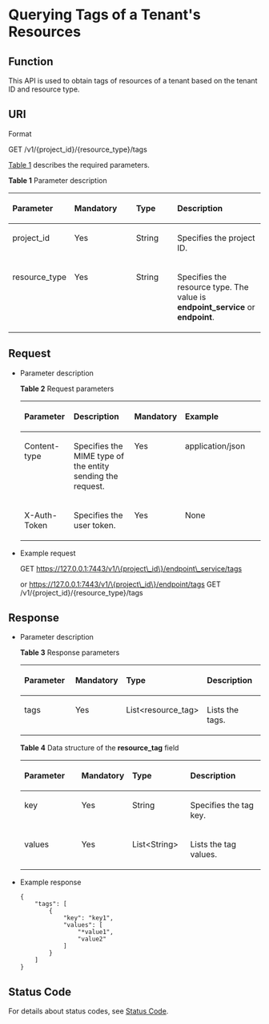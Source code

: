 # Querying Tags of a Tenant's Resources<a name="vpcep_06_0503"></a>

## Function<a name="section20272125217516"></a>

This API is used to obtain tags of resources of a tenant based on the tenant ID and resource type.

## URI<a name="section11275852457"></a>

Format

GET  /v1/\{project\_id\}/\{resource\_type\}/tags

[Table 1](#table943516221477)  describes the required parameters.

**Table  1**  Parameter description

<a name="table943516221477"></a>
<table><thead align="left"><tr id="row1343613226474"><th class="cellrowborder" valign="top" width="21.43%" id="mcps1.2.5.1.1"><p id="p9436922104719"><a name="p9436922104719"></a><a name="p9436922104719"></a><strong id="b1980532918211"><a name="b1980532918211"></a><a name="b1980532918211"></a>Parameter</strong></p>
</th>
<th class="cellrowborder" valign="top" width="25.509999999999998%" id="mcps1.2.5.1.2"><p id="p194362228474"><a name="p194362228474"></a><a name="p194362228474"></a><strong id="b1460393016218"><a name="b1460393016218"></a><a name="b1460393016218"></a>Mandatory</strong></p>
</th>
<th class="cellrowborder" valign="top" width="17.349999999999998%" id="mcps1.2.5.1.3"><p id="p1243612224474"><a name="p1243612224474"></a><a name="p1243612224474"></a><strong id="b176571932132113"><a name="b176571932132113"></a><a name="b176571932132113"></a>Type</strong></p>
</th>
<th class="cellrowborder" valign="top" width="35.709999999999994%" id="mcps1.2.5.1.4"><p id="p1343632294715"><a name="p1343632294715"></a><a name="p1343632294715"></a><strong id="b676223316215"><a name="b676223316215"></a><a name="b676223316215"></a>Description</strong></p>
</th>
</tr>
</thead>
<tbody><tr id="row1143672204713"><td class="cellrowborder" valign="top" width="21.43%" headers="mcps1.2.5.1.1 "><p id="p114361222479"><a name="p114361222479"></a><a name="p114361222479"></a>project_id</p>
</td>
<td class="cellrowborder" valign="top" width="25.509999999999998%" headers="mcps1.2.5.1.2 "><p id="p11436222134717"><a name="p11436222134717"></a><a name="p11436222134717"></a>Yes</p>
</td>
<td class="cellrowborder" valign="top" width="17.349999999999998%" headers="mcps1.2.5.1.3 "><p id="p11436022124715"><a name="p11436022124715"></a><a name="p11436022124715"></a>String</p>
</td>
<td class="cellrowborder" valign="top" width="35.709999999999994%" headers="mcps1.2.5.1.4 "><p id="p204361922164712"><a name="p204361922164712"></a><a name="p204361922164712"></a>Specifies the project ID.</p>
</td>
</tr>
<tr id="row12436162264715"><td class="cellrowborder" valign="top" width="21.43%" headers="mcps1.2.5.1.1 "><p id="p2436202244718"><a name="p2436202244718"></a><a name="p2436202244718"></a>resource_type</p>
</td>
<td class="cellrowborder" valign="top" width="25.509999999999998%" headers="mcps1.2.5.1.2 "><p id="p7436162254718"><a name="p7436162254718"></a><a name="p7436162254718"></a>Yes</p>
</td>
<td class="cellrowborder" valign="top" width="17.349999999999998%" headers="mcps1.2.5.1.3 "><p id="p3437152214478"><a name="p3437152214478"></a><a name="p3437152214478"></a>String</p>
</td>
<td class="cellrowborder" valign="top" width="35.709999999999994%" headers="mcps1.2.5.1.4 "><p id="p143713224476"><a name="p143713224476"></a><a name="p143713224476"></a>Specifies the resource type. The value is <strong id="b19928243192119"><a name="b19928243192119"></a><a name="b19928243192119"></a>endpoint_service</strong> or <strong id="b7929043122119"><a name="b7929043122119"></a><a name="b7929043122119"></a>endpoint</strong>.</p>
</td>
</tr>
</tbody>
</table>

## Request<a name="section5371135214516"></a>

-   Parameter description

    **Table  2**  Request parameters

    <a name="table72968529518"></a>
    <table><thead align="left"><tr id="row13746552252"><th class="cellrowborder" valign="top" width="20.62%" id="mcps1.2.5.1.1"><p id="p197462521954"><a name="p197462521954"></a><a name="p197462521954"></a><strong id="b13821155172117"><a name="b13821155172117"></a><a name="b13821155172117"></a>Parameter</strong></p>
    </th>
    <th class="cellrowborder" valign="top" width="25.77%" id="mcps1.2.5.1.2"><p id="p1074614520518"><a name="p1074614520518"></a><a name="p1074614520518"></a><strong id="b15520175311211"><a name="b15520175311211"></a><a name="b15520175311211"></a>Description</strong></p>
    </th>
    <th class="cellrowborder" valign="top" width="19.59%" id="mcps1.2.5.1.3"><p id="p14747175211514"><a name="p14747175211514"></a><a name="p14747175211514"></a><strong id="b1070812544219"><a name="b1070812544219"></a><a name="b1070812544219"></a>Mandatory</strong></p>
    </th>
    <th class="cellrowborder" valign="top" width="34.02%" id="mcps1.2.5.1.4"><p id="p107471852755"><a name="p107471852755"></a><a name="p107471852755"></a><strong id="b1654013557212"><a name="b1654013557212"></a><a name="b1654013557212"></a>Example</strong></p>
    </th>
    </tr>
    </thead>
    <tbody><tr id="row1674715219512"><td class="cellrowborder" valign="top" width="20.62%" headers="mcps1.2.5.1.1 "><p id="p20747752255"><a name="p20747752255"></a><a name="p20747752255"></a>Content-type</p>
    </td>
    <td class="cellrowborder" valign="top" width="25.77%" headers="mcps1.2.5.1.2 "><p id="p974716526517"><a name="p974716526517"></a><a name="p974716526517"></a>Specifies the MIME type of the entity sending the request.</p>
    </td>
    <td class="cellrowborder" valign="top" width="19.59%" headers="mcps1.2.5.1.3 "><p id="p4747952453"><a name="p4747952453"></a><a name="p4747952453"></a>Yes</p>
    </td>
    <td class="cellrowborder" valign="top" width="34.02%" headers="mcps1.2.5.1.4 "><p id="p1747145212513"><a name="p1747145212513"></a><a name="p1747145212513"></a>application/json</p>
    </td>
    </tr>
    <tr id="row87473527511"><td class="cellrowborder" valign="top" width="20.62%" headers="mcps1.2.5.1.1 "><p id="p374795217512"><a name="p374795217512"></a><a name="p374795217512"></a>X-Auth-Token</p>
    </td>
    <td class="cellrowborder" valign="top" width="25.77%" headers="mcps1.2.5.1.2 "><p id="p8747652659"><a name="p8747652659"></a><a name="p8747652659"></a>Specifies the user token.</p>
    </td>
    <td class="cellrowborder" valign="top" width="19.59%" headers="mcps1.2.5.1.3 "><p id="p207471452752"><a name="p207471452752"></a><a name="p207471452752"></a>Yes</p>
    </td>
    <td class="cellrowborder" valign="top" width="34.02%" headers="mcps1.2.5.1.4 "><p id="p1974711521653"><a name="p1974711521653"></a><a name="p1974711521653"></a>None</p>
    </td>
    </tr>
    </tbody>
    </table>

-   Example request

    GET https://127.0.0.1:7443/v1/\{project\_id\}/endpoint\_service/tags

    or https://127.0.0.1:7443/v1/\{project\_id\}/endpoint/tags GET /v1/\{project\_id\}/\{resource\_type\}/tags


## Response<a name="section1743165217514"></a>

-   Parameter description

    **Table  3**  Response parameters

    <a name="table124997528515"></a>
    <table><thead align="left"><tr id="row1374816521452"><th class="cellrowborder" valign="top" width="25.509999999999998%" id="mcps1.2.5.1.1"><p id="p12748115220515"><a name="p12748115220515"></a><a name="p12748115220515"></a><strong id="b511165414238"><a name="b511165414238"></a><a name="b511165414238"></a>Parameter</strong></p>
    </th>
    <th class="cellrowborder" valign="top" width="17.349999999999998%" id="mcps1.2.5.1.2"><p id="p574816523510"><a name="p574816523510"></a><a name="p574816523510"></a><strong id="b2411755142315"><a name="b2411755142315"></a><a name="b2411755142315"></a>Mandatory</strong></p>
    </th>
    <th class="cellrowborder" valign="top" width="25.509999999999998%" id="mcps1.2.5.1.3"><p id="p47482520515"><a name="p47482520515"></a><a name="p47482520515"></a><strong id="b148145672313"><a name="b148145672313"></a><a name="b148145672313"></a>Type</strong></p>
    </th>
    <th class="cellrowborder" valign="top" width="31.630000000000003%" id="mcps1.2.5.1.4"><p id="p97481352054"><a name="p97481352054"></a><a name="p97481352054"></a><strong id="b635614576239"><a name="b635614576239"></a><a name="b635614576239"></a>Description</strong></p>
    </th>
    </tr>
    </thead>
    <tbody><tr id="row107488520520"><td class="cellrowborder" valign="top" width="25.509999999999998%" headers="mcps1.2.5.1.1 "><p id="p1474817529515"><a name="p1474817529515"></a><a name="p1474817529515"></a>tags</p>
    </td>
    <td class="cellrowborder" valign="top" width="17.349999999999998%" headers="mcps1.2.5.1.2 "><p id="p1274865214513"><a name="p1274865214513"></a><a name="p1274865214513"></a>Yes</p>
    </td>
    <td class="cellrowborder" valign="top" width="25.509999999999998%" headers="mcps1.2.5.1.3 "><p id="p774810524514"><a name="p774810524514"></a><a name="p774810524514"></a>List&lt;resource_tag&gt;</p>
    </td>
    <td class="cellrowborder" valign="top" width="31.630000000000003%" headers="mcps1.2.5.1.4 "><p id="p1774811521655"><a name="p1774811521655"></a><a name="p1774811521655"></a>Lists the tags.</p>
    </td>
    </tr>
    </tbody>
    </table>

    **Table  4**  Data structure of the  **resource\_tag**  field

    <a name="table144649521456"></a>
    <table><thead align="left"><tr id="row1974875215510"><th class="cellrowborder" valign="top" width="24.490000000000002%" id="mcps1.2.5.1.1"><p id="p57487522519"><a name="p57487522519"></a><a name="p57487522519"></a><strong id="b3852101922414"><a name="b3852101922414"></a><a name="b3852101922414"></a>Parameter</strong></p>
    </th>
    <th class="cellrowborder" valign="top" width="18.37%" id="mcps1.2.5.1.2"><p id="p97488522056"><a name="p97488522056"></a><a name="p97488522056"></a><strong id="b4444821102411"><a name="b4444821102411"></a><a name="b4444821102411"></a>Mandatory</strong></p>
    </th>
    <th class="cellrowborder" valign="top" width="24.490000000000002%" id="mcps1.2.5.1.3"><p id="p177481352457"><a name="p177481352457"></a><a name="p177481352457"></a><strong id="b73104233246"><a name="b73104233246"></a><a name="b73104233246"></a>Type</strong></p>
    </th>
    <th class="cellrowborder" valign="top" width="32.65%" id="mcps1.2.5.1.4"><p id="p1174810524515"><a name="p1174810524515"></a><a name="p1174810524515"></a><strong id="b19310192418245"><a name="b19310192418245"></a><a name="b19310192418245"></a>Description</strong></p>
    </th>
    </tr>
    </thead>
    <tbody><tr id="row4748952551"><td class="cellrowborder" valign="top" width="24.490000000000002%" headers="mcps1.2.5.1.1 "><p id="p4748552253"><a name="p4748552253"></a><a name="p4748552253"></a>key</p>
    </td>
    <td class="cellrowborder" valign="top" width="18.37%" headers="mcps1.2.5.1.2 "><p id="p1574825213511"><a name="p1574825213511"></a><a name="p1574825213511"></a>Yes</p>
    </td>
    <td class="cellrowborder" valign="top" width="24.490000000000002%" headers="mcps1.2.5.1.3 "><p id="p107481452555"><a name="p107481452555"></a><a name="p107481452555"></a>String</p>
    </td>
    <td class="cellrowborder" valign="top" width="32.65%" headers="mcps1.2.5.1.4 "><p id="p3748852459"><a name="p3748852459"></a><a name="p3748852459"></a>Specifies the tag key.</p>
    </td>
    </tr>
    <tr id="row177481152358"><td class="cellrowborder" valign="top" width="24.490000000000002%" headers="mcps1.2.5.1.1 "><p id="p77481952952"><a name="p77481952952"></a><a name="p77481952952"></a>values</p>
    </td>
    <td class="cellrowborder" valign="top" width="18.37%" headers="mcps1.2.5.1.2 "><p id="p107499521154"><a name="p107499521154"></a><a name="p107499521154"></a>Yes</p>
    </td>
    <td class="cellrowborder" valign="top" width="24.490000000000002%" headers="mcps1.2.5.1.3 "><p id="p1874910523511"><a name="p1874910523511"></a><a name="p1874910523511"></a>List&lt;String&gt;</p>
    </td>
    <td class="cellrowborder" valign="top" width="32.65%" headers="mcps1.2.5.1.4 "><p id="p1674965220511"><a name="p1674965220511"></a><a name="p1674965220511"></a>Lists the tag values.</p>
    </td>
    </tr>
    </tbody>
    </table>

-   Example response

    ```
    {
        "tags": [
            {
                "key": "key1",
                "values": [
                    "*value1",
                    "value2"
                ]
            }
        ]
    }
    ```


## Status Code<a name="section652619523510"></a>

For details about status codes, see  [Status Code](status-code.md).

